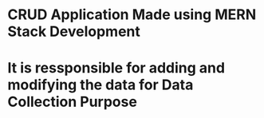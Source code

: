 # CRUD Application Made using MERN Stack Development
# It is ressponsible for adding and modifying the data for Data Collection Purpose